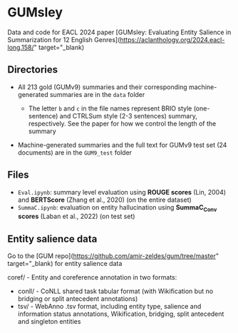 # GUMsley

Data and code for EACL 2024 paper [GUMsley: Evaluating Entity Salience in Summarization for 12 English Genres](https://aclanthology.org/2024.eacl-long.158/" target="_blank)

## Directories
- All 213 gold (GUMv9) summaries and their corresponding machine-generated summaries are in the `data` folder
  - The letter `b` and `c` in the file names represent BRIO style (one-sentence) and CTRLSum style (2-3 sentences) summary, respectively. See the paper for how we control the length of the summary

- Machine-generated summaries and the full text for GUMv9 test set (24 documents) are in the `GUM9_test` folder

## Files
- `Eval.ipynb`: summary level evaluation using **ROUGE scores** (Lin, 2004) and **BERTScore** (Zhang et al., 2020) (on the entire dataset)
- `SummaC.ipynb`: evaluation on entity hallucination using **SummaC<sub>Conv</sub> scores** (Laban et al., 2022) (on test set)


## Entity salience data
Go to the [GUM repo](https://github.com/amir-zeldes/gum/tree/master" target="_blank) for entity salience data

coref/ - Entity and coreference annotation in two formats:
  - conll/ - CoNLL shared task tabular format (with Wikification but no bridging or split antecedent annotations)
  - tsv/ - WebAnno .tsv format, including entity type, salience and information status annotations, Wikification, bridging, split antecedent and singleton entities
